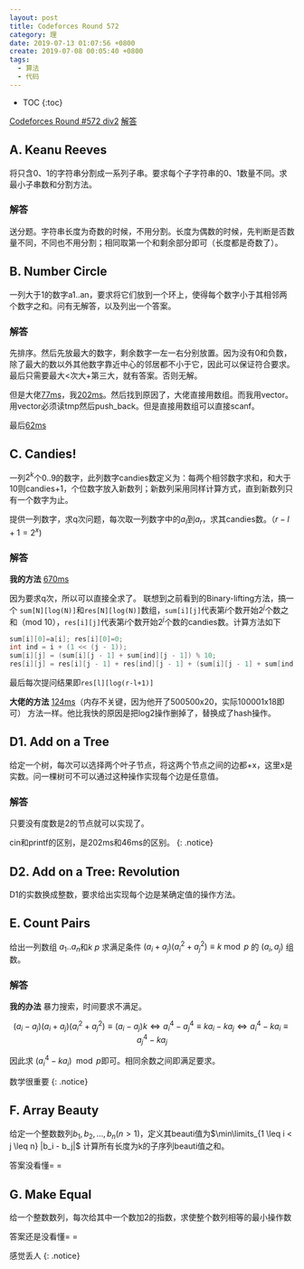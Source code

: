 ```yaml
---
layout: post
title: Codeforces Round 572
category: 理
date: 2019-07-13 01:07:56 +0800
create: 2019-07-08 00:05:40 +0800
tags: 
  - 算法
  - 代码
---
```


- TOC
{:toc}

[Codeforces Round #572 div2](https://codeforces.com/contest/1189) [解答](https://codeforces.com/blog/entry/68079)

## A. Keanu Reeves
将只含0、1的字符串分割成一系列子串。要求每个子字符串的0、1数量不同。求最小子串数和分割方法。

### 解答
送分题。字符串长度为奇数的时候，不用分割。长度为偶数的时候，先判断是否数量不同，不同也不用分割；相同取第一个和剩余部分即可（长度都是奇数了）。

## B. Number Circle
一列大于1的数字a1..an，要求将它们放到一个环上，使得每个数字小于其相邻两个数字之和。问有无解答，以及列出一个答案。

### 解答
先排序。然后先放最大的数字，剩余数字一左一右分别放置。因为没有0和负数，除了最大的数以外其他数字靠近中心的邻居都不小于它，因此可以保证符合要求。最后只需要最大<次大+第三大，就有答案。否则无解。

但是大佬[77ms](https://codeforces.com/contest/1189/submission/56568440)，我[202ms](https://codeforces.com/contest/1189/submission/56580474)。然后找到原因了，大佬直接用数组。而我用vector。用vector必须读tmp然后push_back。但是直接用数组可以直接scanf。

最后[62ms](https://codeforces.com/contest/1189/submission/56677712)

## C. Candies!
一列$2^k$个0..9的数字，此列数字candies数定义为：每两个相邻数字求和，和大于10则candies+1，个位数字放入新数列；新数列采用同样计算方式，直到新数列只有一个数字为止。

提供一列数字，求q次问题，每次取一列数字中的$a_l$到$a_r$，求其candies数。（$r-l+1=2^x$)

### 解答
**我的方法** [670ms](https://codeforces.com/contest/1189/submission/56576927)

因为要求q次，所以可以直接全求了。
联想到之前看到的Binary-lifting方法，搞一个 `sum[N][log(N)]`和`res[N][log(N)]`数组，`sum[i][j]`代表第$i$个数开始$2^j$个数之和（mod 10），`res[i][j]`代表第$i$个数开始$2^j$个数的candies数。计算方法如下
```cpp
sum[i][0]=a[i]; res[i][0]=0;
int ind = i + (1 << (j - 1));
sum[i][j] = (sum[i][j - 1] + sum[ind][j - 1]) % 10;
res[i][j] = res[i][j - 1] + res[ind][j - 1] + (sum[i][j - 1] + sum[ind][j - 1] > 9);
```
最后每次提问结果即`res[l][log(r-l+1)]`

**大佬的方法** [124ms](https://codeforces.com/contest/1189/submission/56574952)（内存不关键，因为他开了500500x20，实际100001x18即可）
方法一样。他比我快的原因是把log2操作删掉了，替换成了hash操作。

## D1. Add on a Tree
给定一个树，每次可以选择两个叶子节点，将这两个节点之间的边都+x，这里x是实数。问一棵树可不可以通过这种操作实现每个边是任意值。

### 解答
只要没有度数是2的节点就可以实现了。

cin和printf的区别，是202ms和46ms的区别。
{: .notice}

## D2. Add on a Tree: Revolution
D1的实数换成整数，要求给出实现每个边是某确定值的操作方法。

## E. Count Pairs
给出一列数组 $a_1..a_n$和$k$ $p$ 求满足条件 $(a_i + a_j)(a_i^2 + a_j^2) \equiv k \bmod p$ 的 $(a_i,a_j)$ 组数。

### 解答
**我的办法** 暴力搜索，时间要求不满足。

$$(a_i - a_j)(a_i + a_j)(a^2_{i} + a^2_{j}) \equiv (a_i - a_j)k \Leftrightarrow a^4_{i} - a^4_{j} \equiv ka_i - ka_j \Leftrightarrow a^4_{i} - ka_i \equiv a^4_{j} - ka_j$$

因此求 $(a_i^4-ka_i) \mod p$即可。相同余数之间即满足要求。

数学很重要
{: .notice}

## F. Array Beauty
给定一个整数数列$b_1, b_2, \ldots, b_n (n > 1)$，定义其beauti值为$\min\limits_{1 \leq i < j \leq n} |b_i - b_j|$
计算所有长度为k的子序列beauti值之和。

答案没看懂= =

## G. Make Equal
给一个整数数列，每次给其中一个数加2的指数，求使整个数列相等的最小操作数

答案还是没看懂= =

感觉丢人
{: .notice}

